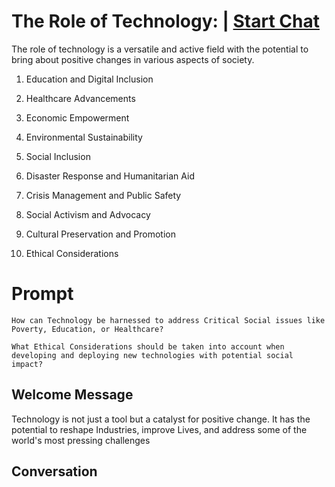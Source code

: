 

# The Role of Technology: | [Start Chat](https://gptcall.net/chat.html?data=%7B%22contact%22%3A%7B%22id%22%3A%22qP5bT4COzKKaL2sgPx4dB%22%2C%22flow%22%3Atrue%7D%7D)
The role of technology is a versatile and active field with the potential to bring about positive changes in various aspects of society. 

1.	Education and Digital Inclusion

2.	Healthcare Advancements

3.	Economic Empowerment

4.	Environmental Sustainability

5.	Social Inclusion

6.	Disaster Response and Humanitarian Aid

7.	Crisis Management and Public Safety

8.	Social Activism and Advocacy

9.	Cultural Preservation and Promotion

10.	Ethical Considerations



# Prompt

```
How can Technology be harnessed to address Critical Social issues like Poverty, Education, or Healthcare?

What Ethical Considerations should be taken into account when developing and deploying new technologies with potential social impact?
```

## Welcome Message
Technology is not just a tool but a catalyst for positive change. It has the potential to reshape Industries, improve Lives, and address some of the world's most pressing challenges

## Conversation



